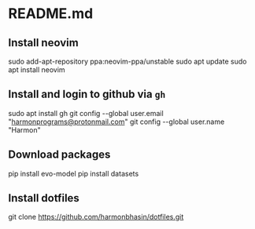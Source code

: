 # README.md

## Install neovim
sudo add-apt-repository ppa:neovim-ppa/unstable
sudo apt update
sudo apt install neovim

## Install and login to github via `gh`
sudo apt install gh
git config --global user.email "harmonprograms@protonmail.com"
git config --global user.name "Harmon"

## Download packages
pip install evo-model
pip install datasets

## Install dotfiles
git clone https://github.com/harmonbhasin/dotfiles.git
